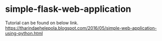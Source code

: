 # simple-flask-web-application

Tutorial can be found on below link.
https://tharindaehelepola.blogspot.com/2016/05/simple-web-application-using-python.html
